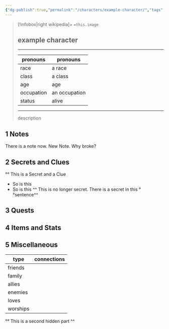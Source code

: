 ```yaml
---
{"dg-publish":true,"permalink":"/characters/example-character/","tags":["npc"]}
---
```


> [!infobox|right wikipedia]+
> `=this.image`
 > ## example character
>---
> | pronouns | pronouns |
> |---|---|
> | race | a race|
> | class | a class |
> | age | age|
> | occupation | an occupation|
> | status | alive|
> ---
> description
## 1 Notes
There is a note now. New Note. Why broke?
## 2 Secrets and Clues
°° This is a Secret and a Clue
- So is this
- So is this
^^
This is no longer secret.
There is a secret in this °°sentence^^
## 3 Quests
## 4 Items and Stats
## 5 Miscellaneous

| type     | connections |
| -------- | ----------- |
| friends  |             |
| family   |             |
| allies   |             |
| enemies  |             |
| loves    |             |
| worships |             |

°°
This is a second hidden part
^^